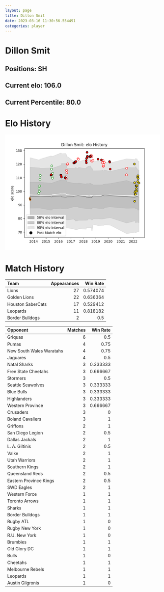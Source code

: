 ```yaml
---  
layout: page  
title: Dillon Smit  
date: 2023-03-16 11:30:56.554491  
categories: player  
---
```

# Dillon Smit

## Positions: SH

## Current elo: 106.0

## Current Percentile: 80.0

# Elo History


![elo history](history_DillonSmit.png)
# Match History


| Team              |   Appearances |   Win Rate |
|:------------------|--------------:|-----------:|
| Lions             |            27 |   0.574074 |
| Golden Lions      |            22 |   0.636364 |
| Houston SaberCats |            17 |   0.529412 |
| Leopards          |            11 |   0.818182 |
| Border Bulldogs   |             2 |   0.5      |

| Opponent                 |   Matches |   Win Rate |
|:-------------------------|----------:|-----------:|
| Griquas                  |         6 |   0.5      |
| Pumas                    |         4 |   0.75     |
| New South Wales Waratahs |         4 |   0.75     |
| Jaguares                 |         4 |   0.5      |
| Natal Sharks             |         3 |   0.333333 |
| Free State Cheetahs      |         3 |   0.666667 |
| Stormers                 |         3 |   0.5      |
| Seattle Seawolves        |         3 |   0.333333 |
| Blue Bulls               |         3 |   0.333333 |
| Highlanders              |         3 |   0.333333 |
| Western Province         |         3 |   0.666667 |
| Crusaders                |         3 |   0        |
| Boland Cavaliers         |         3 |   1        |
| Griffons                 |         2 |   1        |
| San Diego Legion         |         2 |   0.5      |
| Dallas Jackals           |         2 |   1        |
| L. A. Giltinis           |         2 |   0.5      |
| Valke                    |         2 |   1        |
| Utah Warriors            |         2 |   1        |
| Southern Kings           |         2 |   1        |
| Queensland Reds          |         2 |   0.5      |
| Eastern Province Kings   |         2 |   0.5      |
| SWD Eagles               |         2 |   1        |
| Western Force            |         1 |   1        |
| Toronto Arrows           |         1 |   1        |
| Sharks                   |         1 |   1        |
| Border Bulldogs          |         1 |   1        |
| Rugby ATL                |         1 |   0        |
| Rugby New York           |         1 |   0        |
| R.U. New York            |         1 |   0        |
| Brumbies                 |         1 |   1        |
| Old Glory DC             |         1 |   1        |
| Bulls                    |         1 |   0        |
| Cheetahs                 |         1 |   1        |
| Melbourne Rebels         |         1 |   1        |
| Leopards                 |         1 |   1        |
| Austin Gilgronis         |         1 |   0        |